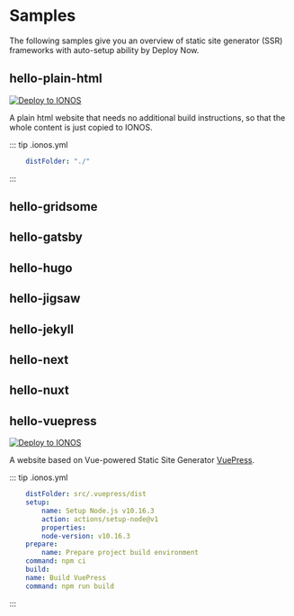 # Samples <Badge text="todo" type="warning"/>

The following samples give you an overview of static site generator (SSR) frameworks with auto-setup ability by Deploy Now.

## hello-plain-html

[![Deploy to IONOS](https://images.ionos.space/deploy-now-icons/deploy-to-ionos-btn.svg)](https://ionos.space/setup?repo=https://github.com/ionos-deploy-now/hello-plain-html)
[<icon-base name="GitHub" view-box="0 0 25 25" color="black"><icon-github/></icon-base>](https://github.com/ionos-deploy-now/hello-plain-html)

A plain html website that needs no additional build instructions, so that the whole content is just copied to IONOS.

::: tip .ionos.yml
``` yml
    distFolder: "./"
```
:::

## hello-gridsome <Badge text="todo" type="warning"/>

## hello-gatsby <Badge text="todo" type="warning"/>

## hello-hugo <Badge text="todo" type="warning"/>

## hello-jigsaw <Badge text="todo" type="warning"/>

## hello-jekyll <Badge text="todo" type="warning"/>

## hello-next <Badge text="todo" type="warning"/>

## hello-nuxt <Badge text="todo" type="warning"/>

## hello-vuepress

[![Deploy to IONOS](https://images.ionos.space/deploy-now-icons/deploy-to-ionos-btn.svg)](https://ionos.space/setup?repo=https://github.com/ionos-deploy-now/hello-vuepress)
[<icon-base name="GitHub" view-box="0 0 25 25" color="black"><icon-github/></icon-base>](https://github.com/ionos-deploy-now/hello-vuepress)

A website based on Vue-powered Static Site Generator [VuePress](https://vuepress.vuejs.org/).

::: tip .ionos.yml
``` yml
    distFolder: src/.vuepress/dist
    setup:
        name: Setup Node.js v10.16.3
        action: actions/setup-node@v1
        properties:
        node-version: v10.16.3
    prepare:
        name: Prepare project build environment
    command: npm ci
    build:
    name: Build VuePress
    command: npm run build
```
:::